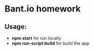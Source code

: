 # Bant.io homework

## Usage:
 - __npm start__ for run locally
 - __npm run-script build__ for build the app


